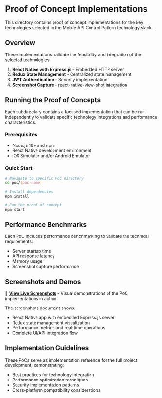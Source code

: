 # Proof of Concept Implementations

This directory contains proof of concept implementations for the key technologies selected in the Mobile API Control Pattern technology stack.

## Overview

These implementations validate the feasibility and integration of the selected technologies:

1. **React Native with Express.js** - Embedded HTTP server
2. **Redux State Management** - Centralized state management
3. **JWT Authentication** - Security implementation
4. **Screenshot Capture** - react-native-view-shot integration

## Running the Proof of Concepts

Each subdirectory contains a focused implementation that can be run independently to validate specific technology integrations and performance characteristics.

### Prerequisites

- Node.js 18+ and npm
- React Native development environment
- iOS Simulator and/or Android Emulator

### Quick Start

```bash
# Navigate to specific PoC directory
cd poc/[poc-name]

# Install dependencies
npm install

# Run the proof of concept
npm start
```

## Performance Benchmarks

Each PoC includes performance benchmarking to validate the technical requirements:

- Server startup time
- API response latency
- Memory usage
- Screenshot capture performance

## Screenshots and Demos

📱 **[View Live Screenshots](./POC_SCREENSHOTS.md)** - Visual demonstrations of the PoC implementations in action

The screenshots document shows:
- React Native app with embedded Express.js server
- Redux state management visualization
- Performance metrics and real-time operations
- Complete UI/API integration flow

## Implementation Guidelines

These PoCs serve as implementation reference for the full project development, demonstrating:

- Best practices for technology integration
- Performance optimization techniques
- Security implementation patterns
- Cross-platform compatibility considerations